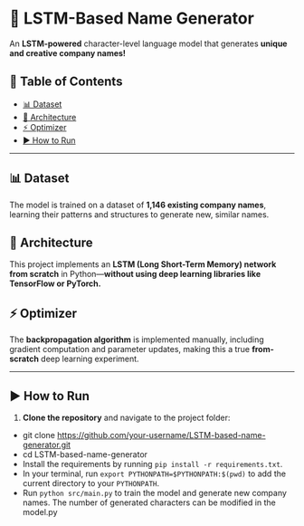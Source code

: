 # 🚀 LSTM-Based Name Generator  
An **LSTM-powered** character-level language model that generates **unique and creative company names!**  

## 📖 Table of Contents  
- [📊 Dataset](#-dataset)  
- [🧠 Architecture](#-architecture)  
- [⚡ Optimizer](#-optimizer)  
- [▶️ How to Run](#-how-to-run)  

---

## 📊 Dataset  
The model is trained on a dataset of **1,146 existing company names**, learning their patterns and structures to generate new, similar names.  

## 🧠 Architecture  
This project implements an **LSTM (Long Short-Term Memory) network from scratch** in Python—**without using deep learning libraries like TensorFlow or PyTorch.**  

## ⚡ Optimizer  
The **backpropagation algorithm** is implemented manually, including gradient computation and parameter updates, making this a true **from-scratch** deep learning experiment.  

---

## ▶️ How to Run  

1. **Clone the repository** and navigate to the project folder:  
- git clone https://github.com/your-username/LSTM-based-name-generator.git  
- cd LSTM-based-name-generator
- Install the requirements by running `pip install -r requirements.txt`.
- In your terminal, run `export PYTHONPATH=$PYTHONPATH:$(pwd)` to add the current directory to your `PYTHONPATH`.
- Run `python src/main.py` to train the model and generate new company names. The number of generated characters can be modified in the model.py
